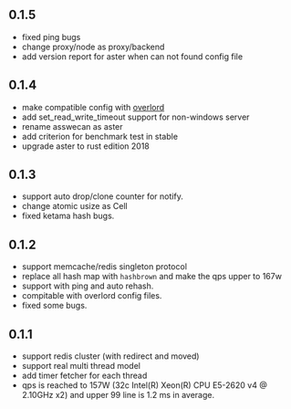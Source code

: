 ## 0.1.5

* fixed ping bugs
* change proxy/node as proxy/backend
* add version report for aster when can not found config file

## 0.1.4

* make compatible config with [overlord](https://github.com/bilibili/overlord/cmd/proxy)
* add set_read_write_timeout support for non-windows server
* rename asswecan as aster
* add criterion for benchmark test in stable
* upgrade aster to rust edition 2018

## 0.1.3

* support auto drop/clone counter for notify.
* change atomic usize as Cell<usize>
* fixed ketama hash bugs.

## 0.1.2
* support memcache/redis singleton protocol
* replace all hash map with `hashbrown` and make the qps upper to 167w 
* support with ping and auto rehash.
* compitable with overlord config files.
* fixed some bugs.

## 0.1.1

* support redis cluster (with redirect and moved)
* support real multi thread model
* add timer fetcher for each thread
* qps is reached to 157W (32c Intel(R) Xeon(R) CPU E5-2620 v4 @ 2.10GHz x2) and upper 99 line is 1.2 ms in average.
